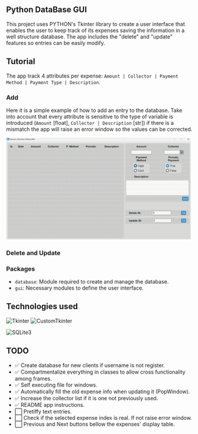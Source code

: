 ## Python DataBase GUI
This project uses PYTHON's Tkinter library to create a user interface 
that enables the user to keep track of its expenses saving the information
in a well structure database. The app includes the "delete" and "update"
features so entries can be easily modify.

## Tutorial
The app track 4 attributes per expense: `Amount | Collector | Payment Method | Payment Type | Description`.
### Add
Here it is a simple example of how to add an entry to the database. Take into account that every attribute is sensitive
to the type of variable is introduced (`Amount` [float], `Collector | Description` [str]) if there is a mismatch the app 
will raise an error window so the values can be corrected.

<img width="500" alt="add" src="https://github.com/MaximoRdz/PYTHON-DATABASE-GUI/blob/main/images/add_expense.gif">


### Delete and Update
### Packages 
* `database`: Module required to create and manage the database.
* `gui`: Necessary modules to define the user interface.

## Technologies used
![Tkinter](https://img.shields.io/badge/Tkinter-4B8BBE?style=for-the-badge&logo=tkinter&logoColor=white)
![CustomTkinter](https://img.shields.io/badge/CustomTkinter-4B8BBE?style=for-the-badge&logo=tkinter&logoColor=white)

![SQLite3](https://img.shields.io/badge/SQLite3-003B57?style=for-the-badge&logo=sqlite&logoColor=white)

## TODO
- ✅ Create database for new clients if username is not register.
- ✅ Compartmentalize everything in classes to allow cross functionality among frames.
- ✅ Self executing file for windows.
- ✅ Automatically fill the old expense info when updating it (PopWindow).
- ✅ Increase the collector list if it is one not previously used.
- ✅ README app instructions.
- ⬜ Pretiffy text entries.
- ⬜ Check if the selected expense index is real. If not raise error window.
- ⬜ Previous and Next buttons bellow the expenses' display table.
